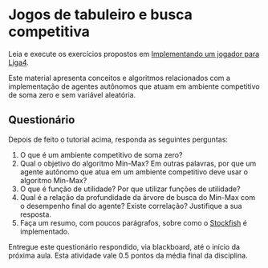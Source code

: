 # Jogos de tabuleiro e busca competitiva

Leia e execute os exercícios propostos em [Implementando um jogador para Liga4](http://fbarth.net.br/Connect4-Python/).

Este material apresenta conceitos e algoritmos relacionados com a implementação de agentes autônomos que atuam em ambiente competitivo de soma zero e sem variável aleatória. 

## Questionário

Depois de feito o tutorial acima, responda as seguintes perguntas: 

1. O que é um ambiente competitivo de soma zero?
1. Qual o objetivo do algoritmo Min-Max? Em outras palavras, por que um agente autônomo que atua em um ambiente competitivo deve usar o algoritmo Min-Max?
1. O que é função de utilidade? Por que utilizar funções de utilidade? 
1. Qual é a relação da profundidade da árvore de busca do Min-Max com o desempenho final do agente? Existe correlação? Justifique a sua resposta. 
1. Faça um resumo, com poucos parágrafos, sobre como o [Stockfish](https://stockfishchess.org/) é implementado.

Entregue este questionário respondido, via blackboard, até o início da próxima aula. Esta atividade vale 0.5 pontos da média final da disciplina. 


